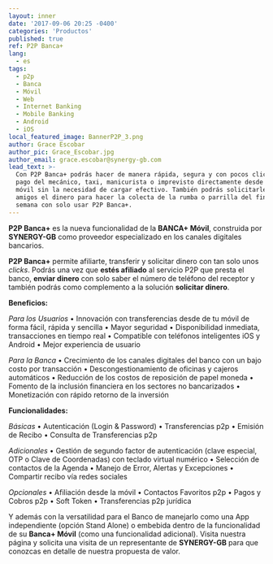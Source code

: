 ```yaml
---
layout: inner
date: '2017-09-06 20:25 -0400'
categories: 'Productos'
published: true
ref: P2P Banca+
lang:
  - es
tags:
  - p2p
  - Banca
  - Móvil
  - Web
  - Internet Banking
  - Mobile Banking
  - Android
  - iOS
local_featured_image: BannerP2P_3.png
author: Grace Escobar
author_pic: Grace_Escobar.jpg
author_email: grace.escobar@synergy-gb.com
lead_text: >-
  Con P2P Banca+ podrás hacer de manera rápida, segura y con pocos clicks el
  pago del mecánico, taxi, manicurista o imprevisto directamente desde tu app
  móvil sin la necesidad de cargar efectivo. También podrás solicitarles a los
  amigos el dinero para hacer la colecta de la rumba o parrilla del fin de
  semana con solo usar P2P Banca+.
---
```



**P2P Banca+** es la nueva funcionalidad de la **BANCA+  Móvil**, construida por **SYNERGY-GB** como proveedor especializado en los canales digitales bancarios.

**P2P Banca+**  permite afiliarte, transferir y solicitar dinero con tan solo unos _clicks_. Podrás una vez que **estés afiliado** al servicio P2P que presta el banco, **enviar dinero** con solo saber el número de teléfono del receptor y también podrás como complemento a la solución **solicitar dinero**. 

**Beneficios:**

_Para los Usuarios_
• Innovación con transferencias desde de tu móvil de forma fácil, rápida y sencilla
• Mayor seguridad
• Disponibilidad inmediata, transacciones en tiempo real
• Compatible con teléfonos inteligentes iOS y Android
• Mejor experiencia de usuario 

_Para la Banca_
• Crecimiento de los canales digitales del banco con un bajo costo por transacción
• Descongestionamiento de oficinas y cajeros automáticos
• Reducción de los costos de reposición de papel moneda
• Fomento de la inclusión financiera en los sectores no bancarizados
• Monetización con rápido retorno de la inversión

**Funcionalidades:**

_Básicas_
• Autenticación (Login & Password) 
• Transferencias p2p 
• Emisión de Recibo
• Consulta de Transferencias p2p

_Adicionales_
• Gestión de segundo factor de autenticación (clave especial, OTP o Clave de Coordenadas) con teclado virtual numérico
• Selección de contactos de la Agenda
• Manejo de Error, Alertas y Excepciones
• Compartir recibo vía redes sociales

_Opcionales_
• Afiliación desde la móvil
• Contactos Favoritos p2p
• Pagos y Cobros p2p
• Soft Token 
• Transferencias p2p jurídica 

Y además con la versatilidad para el Banco de manejarlo como una App independiente (opción Stand Alone) o embebida dentro de la funcionalidad de su **Banca+ Móvil** (como una funcionalidad adicional).
Visita nuestra página y solicita una visita de un representante de **SYNERGY-GB** para que conozcas en detalle de nuestra propuesta de valor.